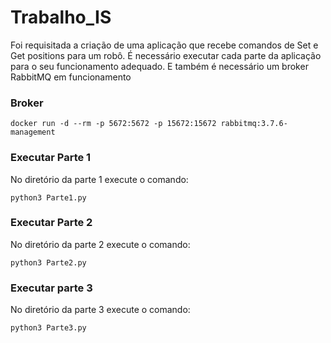 # Trabalho_IS

Foi requisitada a criação de uma aplicação que recebe comandos de Set e Get positions para um robô.
É necessário executar cada parte da aplicação para o seu funcionamento adequado. 
E também é necessário um broker RabbitMQ em funcionamento

### Broker
```
docker run -d --rm -p 5672:5672 -p 15672:15672 rabbitmq:3.7.6-management
```

### Executar Parte 1

No diretório da parte 1 execute o comando:

```
python3 Parte1.py
```

### Executar  Parte 2

No diretório da parte 2 execute o comando:

```
python3 Parte2.py
```

### Executar parte 3

No diretório da parte 3 execute o comando:

```
python3 Parte3.py
```

